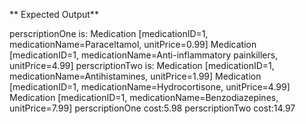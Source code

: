 ** Expected Output**

perscriptionOne is:
Medication [medicationID=1, medicationName=Paraceltamol, unitPrice=0.99]
Medication [medicationID=1, medicationName=Anti-inflammatory painkillers, unitPrice=4.99]
perscriptionTwo is:
Medication [medicationID=1, medicationName=Antihistamines, unitPrice=1.99]
Medication [medicationID=1, medicationName=Hydrocortisone, unitPrice=4.99]
Medication [medicationID=1, medicationName=Benzodiazepines, unitPrice=7.99]
perscriptionOne cost:5.98
perscriptionTwo cost:14.97